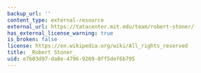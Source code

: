 ```yaml
---
backup_url: ''
content_type: external-resource
external_url: https://tatacenter.mit.edu/team/robert-stoner/
has_external_license_warning: true
is_broken: false
license: https://en.wikipedia.org/wiki/All_rights_reserved
title: _Robert Stoner_
uid: e7b03d97-da8e-4796-9269-0ff5def6b795
---
```

